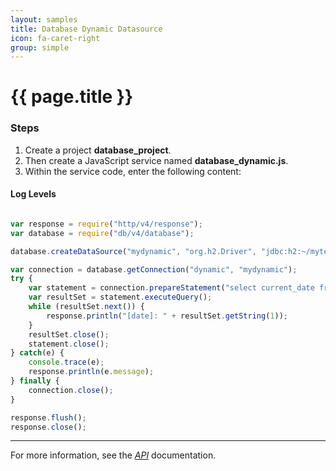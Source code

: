 ```yaml
---
layout: samples
title: Database Dynamic Datasource
icon: fa-caret-right
group: simple
---
```


{{ page.title }}
===

### Steps


1. Create a project **database_project**.
2. Then create a JavaScript service named **database_dynamic.js**.
3. Within the service code, enter the following content:

#### Log Levels

```javascript

var response = require("http/v4/response");
var database = require("db/v4/database");

database.createDataSource("mydynamic", "org.h2.Driver", "jdbc:h2:~/mytest", "sa", "", null);

var connection = database.getConnection("dynamic", "mydynamic");
try {
    var statement = connection.prepareStatement("select current_date from dual");
    var resultSet = statement.executeQuery();
    while (resultSet.next()) {
        response.println("[date]: " + resultSet.getString(1));
    }
    resultSet.close();
    statement.close();
} catch(e) {
    console.trace(e);
    response.println(e.message);
} finally {
    connection.close();
}

response.flush();
response.close();

```

---

For more information, see the *[API](../api/)* documentation.
